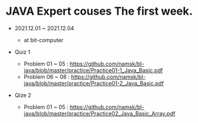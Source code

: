 # JAVA Expert couses The first week.

+ 2021.12.01 ~ 2021.12.04
  + at bit-computer

+ Quiz 1
  + Problem 01 ~ 05 : https://github.com/namsk/bl-java/blob/master/practice/Practice01-1_Java_Basic.pdf
  + Problem 06 ~ 08 : https://github.com/namsk/bl-java/blob/master/practice/Practice01-2_Java_Basic.pdf

+ Qize 2
  + Problem 01 ~ 05 : https://github.com/namsk/bl-java/blob/master/practice/Practice02_Java_Basic_Array.pdf

